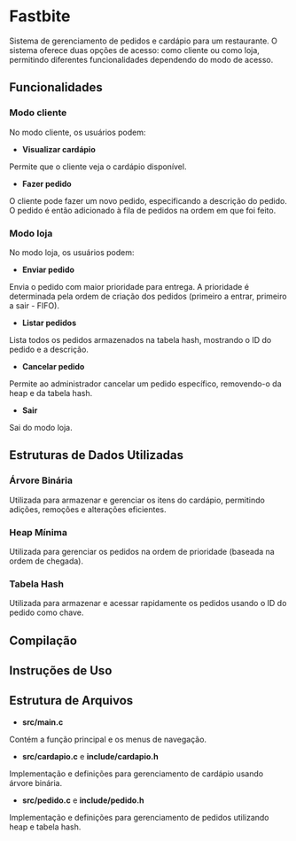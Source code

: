 # Fastbite
Sistema de gerenciamento de pedidos e cardápio para um restaurante. O sistema oferece duas opções de acesso: como cliente ou como loja, permitindo diferentes funcionalidades dependendo do modo de acesso.

## Funcionalidades

### Modo cliente
No modo cliente, os usuários podem:

* **Visualizar cardápio**

Permite que o cliente veja o cardápio disponível.

* **Fazer pedido**

O cliente pode fazer um novo pedido, especificando a descrição do pedido. O pedido é então adicionado à fila de pedidos na ordem em que foi feito.

### Modo loja
No modo loja, os usuários podem:

* **Enviar pedido**

Envia o pedido com maior prioridade para entrega. A prioridade é determinada pela ordem de criação dos pedidos (primeiro a entrar, primeiro a sair - FIFO).


* **Listar pedidos**

Lista todos os pedidos armazenados na tabela hash, mostrando o ID do pedido e a descrição.


* **Cancelar pedido**

Permite ao administrador cancelar um pedido específico, removendo-o da heap e da tabela hash.

* **Sair**

Sai do modo loja.

## Estruturas de Dados Utilizadas

### Árvore Binária
Utilizada para armazenar e gerenciar os itens do cardápio, permitindo adições, remoções e alterações eficientes.

### Heap Mínima
Utilizada para gerenciar os pedidos na ordem de prioridade (baseada na ordem de chegada).

### Tabela Hash
Utilizada para armazenar e acessar rapidamente os pedidos usando o ID do pedido como chave.

## Compilação

## Instruções de Uso

## Estrutura de Arquivos

* **src/main.c**

Contém a função principal e os menus de navegação.

* **src/cardapio.c** e **include/cardapio.h**

Implementação e definições para gerenciamento de cardápio usando árvore binária.

* **src/pedido.c** e **include/pedido.h**

 Implementação e definições para gerenciamento de pedidos utilizando heap e tabela hash.